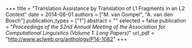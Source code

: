 +++
title = "Translation Assistance by Translation of L1 Fragments in an L2 Context"
date = 2014-06-01
authors = ["M. van Gompel", "A. van den Bosch"]
publication_types = ["1"]
abstract = ""
selected = false
publication = "*Proceedings of the 52nd Annual Meeting of the Association for Computational Linguistics (Volume 1: Long Papers)*"
url_pdf = "http://www.aclweb.org/anthology/P14-1082"
+++

